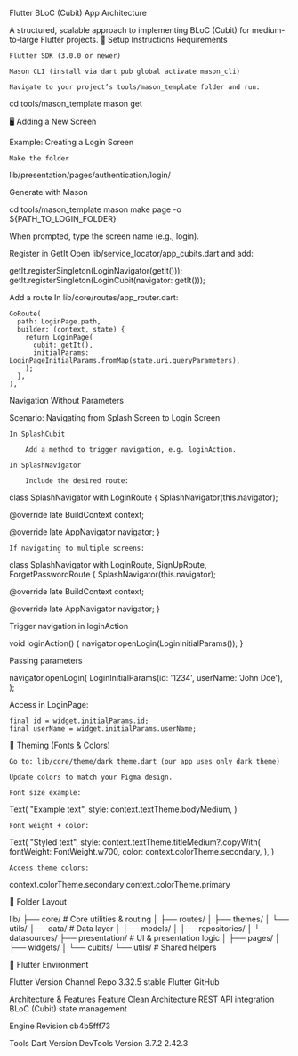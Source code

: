 Flutter BLoC (Cubit) App Architecture

A structured, scalable approach to implementing BLoC (Cubit) for medium-to-large Flutter projects.
🚀 Setup Instructions
Requirements

    Flutter SDK (3.0.0 or newer)

    Mason CLI (install via dart pub global activate mason_cli)

    Navigate to your project’s tools/mason_template folder and run:

cd tools/mason_template
mason get

🖥️ Adding a New Screen

Example: Creating a Login Screen

    Make the folder

lib/presentation/pages/authentication/login/

Generate with Mason

cd tools/mason_template
mason make page -o ${PATH_TO_LOGIN_FOLDER}

When prompted, type the screen name (e.g., login).

Register in GetIt
Open lib/service_locator/app_cubits.dart and add:

getIt.registerSingleton<LoginNavigator>(LoginNavigator(getIt())); 
getIt.registerSingleton<LoginCubit>(LoginCubit(navigator: getIt()));

Add a route
In lib/core/routes/app_router.dart:

    GoRoute(
      path: LoginPage.path,
      builder: (context, state) {
        return LoginPage(
          cubit: getIt(),
          initialParams: LoginPageInitialParams.fromMap(state.uri.queryParameters),
        );
      },
    ),

Navigation Without Parameters

Scenario: Navigating from Splash Screen to Login Screen

    In SplashCubit

        Add a method to trigger navigation, e.g. loginAction.

    In SplashNavigator

        Include the desired route:

class SplashNavigator with LoginRoute {
  SplashNavigator(this.navigator);

  @override
  late BuildContext context;

  @override
  late AppNavigator navigator;
}

    If navigating to multiple screens:

class SplashNavigator with LoginRoute, SignUpRoute, ForgetPasswordRoute {
  SplashNavigator(this.navigator);

  @override
  late BuildContext context;

  @override
  late AppNavigator navigator;
}

Trigger navigation in loginAction

void loginAction() {
  navigator.openLogin(LoginInitialParams());
}

Passing parameters

navigator.openLogin(
  LoginInitialParams(id: '1234', userName: 'John Doe'),
);

Access in LoginPage:

    final id = widget.initialParams.id;
    final userName = widget.initialParams.userName;

🎨 Theming (Fonts & Colors)

    Go to: lib/core/theme/dark_theme.dart (our app uses only dark theme)

    Update colors to match your Figma design.

    Font size example:

Text(
  "Example text",
  style: context.textTheme.bodyMedium,
)

    Font weight + color:

Text(
  "Styled text",
  style: context.textTheme.titleMedium?.copyWith(
    fontWeight: FontWeight.w700,
    color: context.colorTheme.secondary,
  ),
)

    Access theme colors:

context.colorTheme.secondary
context.colorTheme.primary

📁 Folder Layout

lib/
├── core/           # Core utilities & routing
│   ├── routes/
│   ├── themes/
│   └── utils/
├── data/           # Data layer
│   ├── models/
│   ├── repositories/
│   └── datasources/
├── presentation/   # UI & presentation logic
│   ├── pages/
│   ├── widgets/
│   └── cubits/
└── utils/          # Shared helpers

📌 Flutter Environment

Flutter
Version	Channel	Repo
3.32.5	stable	Flutter GitHub

Architecture & Features
Feature
Clean Architecture
REST API integration
BLoC (Cubit) state management

Engine
Revision
cb4b5fff73

Tools
Dart Version	DevTools Version
3.7.2	2.42.3
